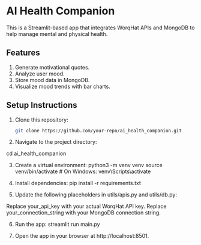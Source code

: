 # AI Health Companion

This is a Streamlit-based app that integrates WorqHat APIs and MongoDB to help manage mental and physical health.

## Features

1. Generate motivational quotes.
2. Analyze user mood.
3. Store mood data in MongoDB.
4. Visualize mood trends with bar charts.

## Setup Instructions

1. Clone this repository:
   ```bash
   git clone https://github.com/your-repo/ai_health_companion.git
   ```
2. Navigate to the project directory:

cd ai_health_companion

3. Create a virtual environment:
   python3 -m venv venv
   source venv/bin/activate # On Windows: venv\Scripts\activate

4. Install dependencies:
   pip install -r requirements.txt

5. Update the following placeholders in utils/apis.py and utils/db.py:

Replace your_api_key with your actual WorqHat API key.
Replace your_connection_string with your MongoDB connection string.

6. Run the app:
   streamlit run main.py

7. Open the app in your browser at http://localhost:8501.
